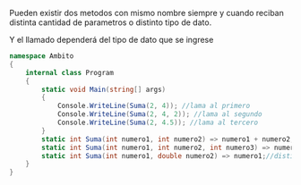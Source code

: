 <p>
Pueden existir dos metodos con mismo nombre siempre y cuando
reciban distinta cantidad de parametros o distinto tipo de dato.

Y el llamado dependerá del tipo de dato que se ingrese

</p>

```c#
namespace Ambito
{
    internal class Program
    {
        static void Main(string[] args)
        {
            Console.WriteLine(Suma(2, 4)); //lama al primero
            Console.WriteLine(Suma(2, 4, 2)); //lama al segundo
            Console.WriteLine(Suma(2, 4.5)); //lama al tercero
        }
        static int Suma(int numero1, int numero2) => numero1 + numero2;
        static int Suma(int numero1, int numero2, int numero3) => numero1 + numero2 + numero3;//distinta cantidad
        static int Suma(int numero1, double numero2) => numero1;//distinto tipo
    }
}
```
